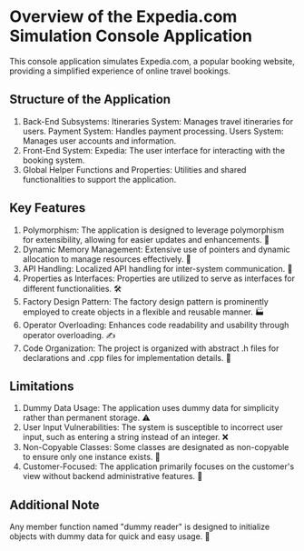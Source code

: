 # Overview of the Expedia.com Simulation Console Application
This console application simulates Expedia.com, a popular booking website, providing a simplified experience of online travel bookings.

## Structure of the Application
1. Back-End Subsystems:
  Itineraries System: Manages travel itineraries for users.
  Payment System: Handles payment processing.
  Users System: Manages user accounts and information.
2. Front-End System:
  Expedia: The user interface for interacting with the booking system.
3. Global Helper Functions and Properties:
  Utilities and shared functionalities to support the application.

## Key Features
1. Polymorphism: The application is designed to leverage polymorphism for extensibility, allowing for easier updates and enhancements. 🌟
2. Dynamic Memory Management: Extensive use of pointers and dynamic allocation to manage resources effectively. 🔄
3. API Handling: Localized API handling for inter-system communication. 🔗
4. Properties as Interfaces: Properties are utilized to serve as interfaces for different functionalities. 🛠️
5. Factory Design Pattern: The factory design pattern is prominently employed to create objects in a flexible and reusable manner. 🏭
6. Operator Overloading: Enhances code readability and usability through operator overloading. ✍️
7. Code Organization: The project is organized with abstract .h files for declarations and .cpp files for implementation details. 📂
## Limitations
1. Dummy Data Usage: The application uses dummy data for simplicity rather than permanent storage. ⚠️
2. User Input Vulnerabilities: The system is susceptible to incorrect user input, such as entering a string instead of an integer. ❌
3. Non-Copyable Classes: Some classes are designated as non-copyable to ensure only one instance exists. 🚫
4. Customer-Focused: The application primarily focuses on the customer's view without backend administrative features. 👤
## Additional Note
Any member function named "dummy reader" is designed to initialize objects with dummy data for quick and easy usage. 📝
